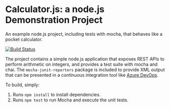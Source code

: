 Calculator.js: a node.js Demonstration Project
==============================================
An example node.js project, including tests with mocha, that behaves like
a pocket calculator.

[![Build Status](https://dev.azure.com/ncrabb/Agile%20Planning%20and%20Portfolio%20Management%20with%20Azure%20Boards/_apis/build/status/nacrabb.calculator?branchName=master)](https://dev.azure.com/ncrabb/Agile%20Planning%20and%20Portfolio%20Management%20with%20Azure%20Boards/_build/latest?definitionId=4&branchName=master)

The project contains a simple node.js application that exposes REST APIs
to perform arithmetic on integers, and provides a test suite with mocha
and chai.  The `mocha-junit-reporters` package is included to provide XML
output that can be presented in a continuous integration tool like
[Azure DevOps](https://azure.com/devops).

To build, simply:

1. Runs `npm install` to install dependencies.
2. Runs `npm test` to run Mocha and execute the unit tests.

